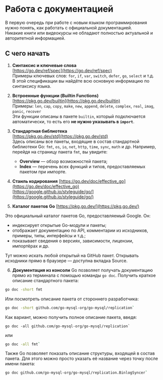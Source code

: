 # Работа с документацией

В первую очередь при работе с новым языком программирования нужно понять, как работать с официальной документацией.  
Никакие книги или видеокурсы не обладают полностью актуальной и авторитетной информацией.

## С чего начать

1. **Синтаксис и ключевые слова**  
   [https://go.dev/ref/spec](https://go.dev/ref/spec)  
   Примеры ключевых слов: `for`, `if`, `var`, `switch`, `defer`, `go`, `select` и т.д.  
   В этой спецификации вы найдёте всю основную информацию по синтаксису языка.

2. **Встроенные функции (Builtin Functions)**  
   [https://pkg.go.dev/builtin](https://pkg.go.dev/builtin)  
   Примеры: `len`, `cap`, `copy`, `make`, `new`, `append`, `delete`, `complex`, `real`, `imag`, `panic`, `recover`  
   Эти функции описаны в пакете `builtin`, который подключается автоматически, то есть его **не нужно указывать в `import`**.

3. **Стандартная библиотека**  
   [https://pkg.go.dev/std](https://pkg.go.dev/std)  
   Здесь описаны все пакеты, входящие в состав стандартной библиотеки Go: `fmt`, `os`, `io`, `net`, `http`, `time`, `sync`, `math` и др.
   Например, перейдя на страницу пакета `fmt`, вы увидите:
    - **Overview** — обзор возможностей пакета;
    - **Index** — перечень всех функций и типов, предоставляемых пакетом при импорте.

4. **Стаиль кодирования**
   [https://go.dev/doc/effective_go](https://go.dev/doc/effective_go)
   [https://google.github.io/styleguide/go/](https://google.github.io/styleguide/go/)

5. **Каталог пакетов Go**
[https://pkg.go.dev/](https://pkg.go.dev/)

Это официальный каталог пакетов Go, предоставляемый Google. Он:

- индексирует открытые Go-модули и пакеты;
- отображает документацию по API, комментарии из исходников, примеры, типы, интерфейсы и т.д.;
- показывает сведения о версиях, зависимости, лицензии, импортёрах и др.

Тут можно искать любой открытый на GitHub пакет.
Открывать исходники прямо в браузере — доступна вкладка Source.

6. **Документация из консоли**
Go позволяет получать документацию прямо из терминала с помощью команды `go doc`.
Получить краткое описание стандартного пакета:
```bash
go doc -short fmt
```
Или посмотреть описание пакета от стороннего разработчика:  
```bash
go doc -short github.com/go-mysql-org/go-mysql/replication`
```
Как вариант, можно получить полное описание пакета, введя:  
```bsh
go doc -all github.com/go-mysql-org/go-mysql/replication`  
```
или  
```bash
go doc -all fmt`
```
Также Go позволяет показать описание структуры, входящей в состав пакета.
Для этого можно просто указать её название через точку после имени пакета:  
```bash
go doc github.com/go-mysql-org/go-mysql/replication.BinlogSyncer`
```